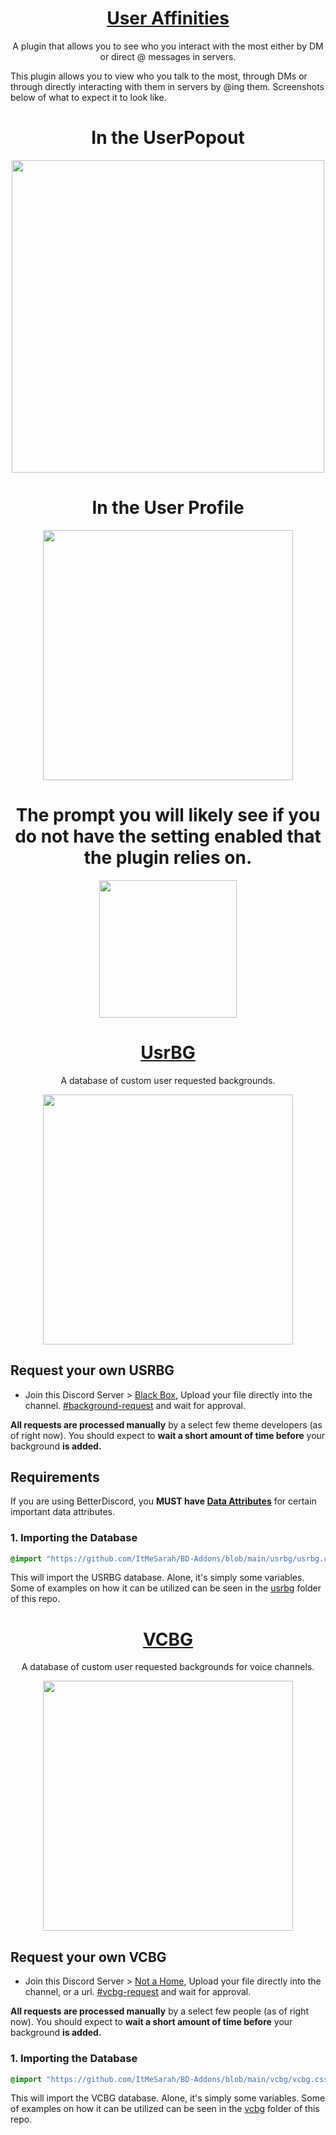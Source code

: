 <a><h1 align="center">[User Affinities](https://github.com/ItMeSarah/BD-Addons/tree/main/plugins/UserAffinities/UserAffinities.plugin.js)</h1></a>
<p align="center">A plugin that allows you to see who you interact with the most either by DM or direct @ messages in servers.</p>
This plugin allows you to view who you talk to the most, through DMs or through directly interacting with them in servers by @ing them.
 Screenshots below of what to expect it to look like.
<h1 align="center">In the UserPopout</h1>
<p align="center"><img height="500" align="center" src="https://github.com/ItMeSarah/BD-Addons/blob/main/plugins/UserAffinities/Screenshots/UserPopoutAffinity.jpg"></p>
<h1 align="center">In the User Profile</h1>
<p align="center"><img height="400" align="center" src="https://github.com/ItMeSarah/BD-Addons/blob/main/plugins/UserAffinities/Screenshots/UserProfileAffinity.jpg"></p>
<h1 align="center">The prompt you will likely see if you do not have the setting enabled that the plugin relies on.</h1>
<p align="center"><img height="220" align="center" src="https://github.com/ItMeSarah/BD-Addons/blob/main/plugins/UserAffinities/Screenshots/IncorrectSettings.jpg"></p>


<a><h1 align="center">[UsrBG](https://github.com/ItMeSarah/BD-Addons/tree/main/usrbg/usrbg.css)</h1></a>
<p align="center">A database of custom user requested backgrounds.</p>

<p align="center"><img height="400" align="center" src="https://i.imgur.com/4spARFh.png"></p>

## Request your own USRBG
* Join this Discord Server > [Black Box](https://discord.gg/TeRQEPb), Upload your file directly into the channel. [#background-request](https://discord.com/channels/449175561529589761/645627516794699787/) and wait for approval.

**All requests are processed manually** by a select few theme developers (as of right now). You should expect to **wait a short amount of time before** your background **is added.**


## Requirements
If you are using BetterDiscord, you **MUST have [Data Attributes](https://raw.githubusercontent.com/ItMeSarah/BD-Addons/main/plugins/DataAttributes/DataAttributes.plugin.js)** for certain important data attributes.

### 1. Importing the Database

```css
@import "https://github.com/ItMeSarah/BD-Addons/blob/main/usrbg/usrbg.css";
```

This will import the USRBG database. Alone, it's simply some variables. Some of examples on how it can be utilized can be seen in the [usrbg](UsrBGSnippet.css) folder of this repo.

<a><h1 align="center">[VCBG](https://github.com/ItMeSarah/BD-Addons/tree/main/vcbg/vcbg.css)</h1></a>
<p align="center">A database of custom user requested backgrounds for voice channels.</p>

<p align="center"><img height="400" align="center" src="https://i.imgur.com/ekAbtmm.png"></p>

## Request your own VCBG
* Join this Discord Server > [Not a Home](https://discord.gg/7kzb9h27nR), Upload your file directly into the channel, or a url. [#vcbg-request](https://discord.com/channels/1050266856394604585/1050277118002606170) and wait for approval.

**All requests are processed manually** by a select few people (as of right now). You should expect to **wait a short amount of time before** your background **is added.**

### 1. Importing the Database

```css
@import "https://github.com/ItMeSarah/BD-Addons/blob/main/vcbg/vcbg.css";
```

This will import the VCBG database. Alone, it's simply some variables. Some of examples on how it can be utilized can be seen in the [vcbg](vcbg.css) folder of this repo.